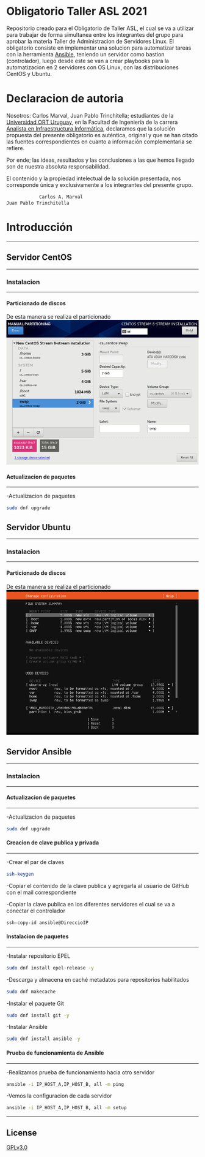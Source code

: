 # Obligatorio Taller ASL 2021
Repositorio creado para el Obligatorio de Taller ASL, el cual se va a utilizar para trabajar de forma simultanea entre los integrantes del grupo para aprobar la materia Taller de Administracion de Servidores Linux.
El obligatorio consiste en implementar una solucion para automatizar tareas con la herramienta [Ansible](https://www.ansible.com/), teniendo un servidor como bastion (controlador), luego desde este se van a crear playbooks para la automatizacion en 2 servidores con OS Linux, con las distribuciones CentOS y Ubuntu.

# Declaracion de autoria
Nosotros: Carlos Marval, Juan Pablo Trinchitella; estudiantes de la [Universidad ORT Uruguay](https://www.ort.edu.uy/), en la Facultad de Ingeniería de la carrera [Analista en Infraestructura Informática](https://fi.ort.edu.uy/analista-en-infraestructura-informatica), declaramos que la solución propuesta del presente obligatorio es auténtica, original y que se han citado las fuentes correspondientes en cuanto a información complementaria se refiere.

Por ende; las ideas, resultados y las conclusiones a las que hemos llegado son de nuestra absoluta responsabilidad.

El contenido y la propiedad intelectual de la solución presentada, nos corresponde única y exclusivamente a los integrantes del presente grupo.

                
                Carlos A. Marval                                              Juan Pablo Trinchitella

# Introducción
---

## Servidor CentOS
---
### Instalacion
---
#### Particionado de discos
De esta manera se realiza el particionado
![CentOS Particionado](img/CentOS_Particionado.png)

#### Actualizacion de paquetes
---
-Actualizacion de paquetes
```bash
sudo dnf upgrade

```


## Servidor Ubuntu
---
### Instalacion
---
#### Particionado de discos
De esta manera se realiza el particionado
![Ubuntu Particionado](img/Ubuntu_Particionado.png)

## Servidor Ansible
---
### Instalacion
---
#### Actualizacion de paquetes
---
-Actualizacion de paquetes
```bash
sudo dnf upgrade

```

#### Creacion de clave publica y privada
---
-Crear el par de claves
```bash
ssh-keygen

```
-Copiar el contenido de la clave publica y agregarla al usuario de GitHub con el mail correspondiente

-Copiar la clave publica en los diferentes servidores el cual se va a conectar el controlador
```bash
ssh-copy-id ansible@DireccioIP

```

#### Instalacion de paquetes
---
-Instalar repositorio EPEL
```bash
sudo dnf install epel-release -y

```
-Descarga y almacena en caché metadatos para repositorios habilitados 
```bash
sudo dnf makecache

```
-Instalar el paquete Git
```bash
sudo dnf install git -y

```

-Instalar Ansible
```bash
sudo dnf install ansible -y

```

#### Prueba de funcionamienta de Ansible
---
-Realizamos prueba de funcionamiento hacia otro servidor
```bash
ansible -i IP_HOST_A,IP_HOST_B, all -m ping

```
-Vemos la configuracion de cada servidor
```bash
ansible -i IP_HOST_A,IP_HOST_B, all -m setup

```
---

## License
[GPLv3.0](https://www.gnu.org/licenses/gpl-3.0.html)
